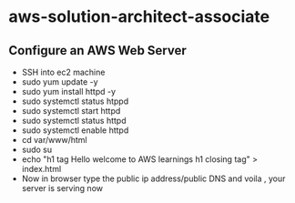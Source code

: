 # aws-solution-architect-associate
## Configure an AWS Web Server
- SSH into ec2 machine
- sudo yum update -y
- sudo yum install httpd -y
- sudo systemctl status htppd
- sudo systemctl start httpd
- sudo systemctl status httpd
- sudo systemctl enable httpd
- cd var/www/html
- sudo su
- echo "h1 tag Hello welcome to AWS learnings h1 closing tag" > index.html
- Now in browser type the public ip address/public DNS  and voila , your server is serving now
